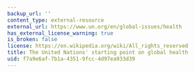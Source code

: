 ```yaml
---
backup_url: ''
content_type: external-resource
external_url: https://www.un.org/en/global-issues/health
has_external_license_warning: true
is_broken: false
license: https://en.wikipedia.org/wiki/All_rights_reserved
title: The United Nations' starting point on global health
uid: f7a9e6af-7b1a-4351-9fcc-4d97ea933d39
---
```

